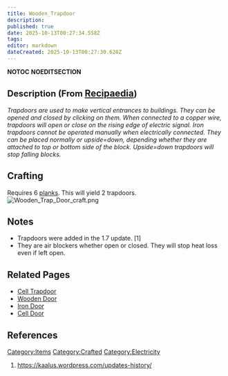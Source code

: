 ```yaml
---
title: Wooden_Trapdoor
description: 
published: true
date: 2025-10-13T00:27:34.558Z
tags: 
editor: markdown
dateCreated: 2025-10-13T00:27:30.628Z
---
```


__NOTOC__ __NOEDITSECTION__

## <span style="font-size:20px;">Description (From </span>[Recipaedia](Recipaedia "wikilink")<span style="font-size:20px;">)</span>

*Trapdoors are used to make vertical entrances to buildings. They can be
opened and closed by clicking on them. When connected to a copper wire,
trapdoors will open or close on the rising edge of electric signal. Iron
trapdoors cannot be operated manually when electrically connected. They
can be placed normally or upside=down, depending whether they are
attached to top or bottom side of the block. Upside=down trapdoors will
stop falling blocks.*

## Crafting

Requires 6 [planks](planks "wikilink"). This will yield 2 trapdoors.
![Wooden_Trap_Door_craft.png](Wooden_Trap_Door_craft.png
"Wooden_Trap_Door_craft.png")

## Notes

  - Trapdoors were added in the 1.7 update. \[1\]
  - They are air blockers whether open or closed. They will stop heat
    loss even if left open. 

## Related Pages

  - [Cell Trapdoor](Cell_Trapdoor "wikilink")
  - [Wooden Door](Wooden_Door "wikilink")
  - [Iron Door](Iron_Door "wikilink")
  - [Cell Door](Cell_Door "wikilink")

## References

<references/>

[Category:Items](Category:Items "wikilink")
[Category:Crafted](Category:Crafted "wikilink")
[Category:Electricity](Category:Electricity "wikilink")

1.  <https://kaalus.wordpress.com/updates-history/>